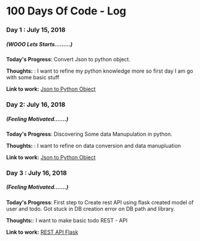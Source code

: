 # 100 Days Of Code - Log

### Day 1 : July 15, 2018 
##### (WOOO Lets Starts.........)

**Today's Progress**: Convert Json to python object.

**Thoughts:** : I want to refine my python knowledge more so first day I am go with some basic stuff 

**Link to work:** [Json to Python Object](https://github.com/asutosh05/JsonToPythonObject)


### Day 2: July 16, 2018 
##### (Feeling Motivated.......)

**Today's Progress**: Discovering Some data Manupulation in python.

**Thoughts:** : I want to refine on data conversion and data manupluation

**Link to work:** [Json to Python Object](https://github.com/asutosh05/JsonToPythonObject)


### Day 3 : July 16, 2018 
##### (Feeling Motivated.......)

**Today's Progress**: First step to Create rest API using flask created model of user and todo. Got stuck in DB creation error on DB path and library.

**Thoughts:**: I want to make basic todo REST - API

**Link to work:** [REST API Flask](https://github.com/asutosh05/rest-api-python-flask)


